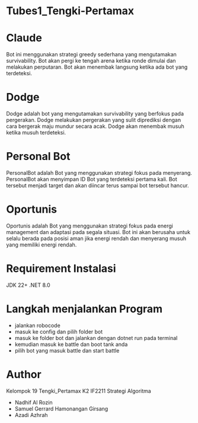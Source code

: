 # Tubes1_Tengki-Pertamax

# Claude
Bot ini menggunakan strategi greedy sederhana yang mengutamakan survivability. Bot akan pergi ke tengah arena ketika ronde dimulai dan melakukan perputaran. Bot akan menembak langsung ketika ada bot yang terdeteksi.

# Dodge 
Dodge adalah bot yang mengutamakan survivability yang berfokus pada pergerakan. Dodge melakukan pergerakan yang sulit diprediksi dengan cara bergerak maju mundur secara acak. Dodge akan menembak musuh ketika musuh terdeteksi.

# Personal Bot
PersonalBot adalah Bot yang menggunakan strategi fokus pada menyerang. PersonalBot akan menyimpan ID Bot yang terdeteksi pertama kali. Bot tersebut menjadi target dan akan diincar terus sampai bot tersebut hancur.

# Oportunis
Oportunis adalah Bot yang menggunakan strategi fokus pada energi management dan adaptasi pada segala situasi. Bot ini akan berusaha untuk selalu berada pada posisi aman jika energi rendah dan menyerang musuh yang memiliki energi rendah.

# Requirement Instalasi
JDK 22+
.NET 8.0

# Langkah menjalankan Program
- jalankan robocode
- masuk ke config dan pilih folder bot
- masuk ke folder bot dan jalankan dengan dotnet run pada terminal
- kemudian masuk ke battle dan boot tank anda
- pilih bot yang masuk battle dan start battle

# Author
Kelompok 19 Tengki_Pertamax K2 IF2211 Strategi Algoritma
- Nadhif Al Rozin
- Samuel Gerrard Hamonangan Girsang
- Azadi Azhrah
